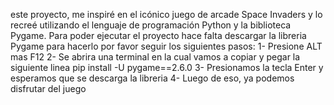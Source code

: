 este proyecto, me inspiré en el icónico juego de arcade Space Invaders y lo recreé utilizando el lenguaje de programación Python y la biblioteca Pygame.
Para poder ejecutar el proyecto hace falta descargar la libreria Pygame para hacerlo
por favor seguir los siguientes pasos:
1- Presione ALT mas F12 
2- Se abrira una terminal en la cual vamos a copiar y pegar la siguiente linea 
pip install -U pygame==2.6.0
3- Presionamos la tecla Enter y esperamos que se descarga la libreria
4- Luego de eso, ya podemos disfrutar del juego